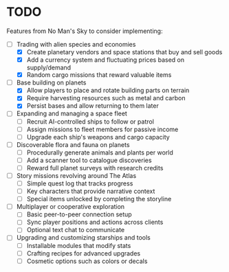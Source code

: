 # TODO

Features from No Man's Sky to consider implementing:

- [ ] Trading with alien species and economies
  - [x] Create planetary vendors and space stations that buy and sell goods
  - [x] Add a currency system and fluctuating prices based on supply/demand
  - [x] Random cargo missions that reward valuable items
- [ ] Base building on planets
  - [x] Allow players to place and rotate building parts on terrain
  - [x] Require harvesting resources such as metal and carbon
  - [x] Persist bases and allow returning to them later
- [ ] Expanding and managing a space fleet
  - [ ] Recruit AI-controlled ships to follow or patrol
  - [ ] Assign missions to fleet members for passive income
  - [ ] Upgrade each ship's weapons and cargo capacity
- [ ] Discoverable flora and fauna on planets
  - [ ] Procedurally generate animals and plants per world
  - [ ] Add a scanner tool to catalogue discoveries
  - [ ] Reward full planet surveys with research credits
- [ ] Story missions revolving around The Atlas
  - [ ] Simple quest log that tracks progress
  - [ ] Key characters that provide narrative context
  - [ ] Special items unlocked by completing the storyline
- [ ] Multiplayer or cooperative exploration
  - [ ] Basic peer-to-peer connection setup
  - [ ] Sync player positions and actions across clients
  - [ ] Optional text chat to communicate
- [ ] Upgrading and customizing starships and tools
  - [ ] Installable modules that modify stats
  - [ ] Crafting recipes for advanced upgrades
  - [ ] Cosmetic options such as colors or decals

